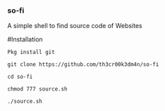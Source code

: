 ### so-fi
A simple shell to find source code of Websites

#Installation


```
Pkg install git

git clone https://github.com/th3cr00k3dm4n/so-fi

cd so-fi

chmod 777 source.sh

./source.sh

```
